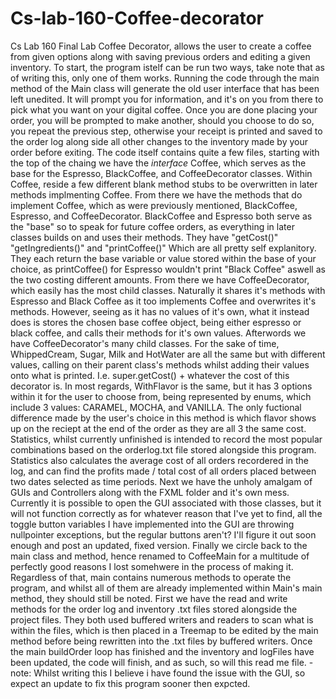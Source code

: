 # Cs-lab-160-Coffee-decorator
Cs Lab 160 Final Lab Coffee Decorator, allows the user to create a coffee from given options along with saving previous orders and editing a given inventory.
To start, the program istelf can be run two ways, take note that as of writing this, only one of them works.  Running the code through the main method of the Main class will generate the old user interface that has been left unedited. It will prompt you for information, and it's on you from there to pick what you want on your digital coffee.  Once you are done placing your order, you will be prompted to make another, should you choose to do so, you repeat the previous step, otherwise your receipt is printed and saved to the order log along side all other changes to the inventory made by your order before exiting.
The code itself contains quite a few files, starting with the top of the chaing we have the _interface_ Coffee, which serves as the base for the Espresso, BlackCoffee, and CoffeeDecorator classes.  Within Coffee, reside a few different blank method stubs to be overwritten in later methods implmenting Coffee.  From there we have the methods that do implement Coffee, which as were previously mentioned, BlackCoffee, Espresso, and CoffeeDecorator. BlackCoffee and Espresso both serve as the "base" so to speak for future coffee orders, as everything in later classes builds on and uses their methods.  They have "getCost()" "getIngredients()" and "printCoffee()" Which are all pretty self explanitory.  They each return the base variable or value stored within the base of your choice, as printCoffee() for Espresso wouldn't print "Black Coffee" aswell as the two costing different amounts. 
From there we have CoffeeDecorator, which easily has the most child classes. Naturally it shares it's methods with Espresso and Black Coffee as it too implements Coffee and overwrites it's methods. However, seeing as it has no values of it's own, what it instead does is stores the chosen base coffee object, being either espresso or black coffee, and calls their methods for it's own values. Afterwords we have CoffeeDecorator's many child classes.
For the sake of time, WhippedCream, Sugar, Milk and HotWater are all the same but with different values, calling on their parent class's methods whilst adding their values onto what is printed. I.e. super.getCost() + whatever the cost of this decorator is.  In most regards, WithFlavor is the same, but it has 3 options within it for the user to choose from, being represented by enums, which include 3 values: CARAMEL, MOCHA, and VANILLA.  The only fuctional difference made by the user's choice in this method is which flavor shows up on the reciept at the end of the order as they are all 3 the same cost. Statistics, whilst currently unfinished is intended to record the most popular combinations based on the orderlog.txt file stored alongside this program. Statistics also calculates the average cost of all orders recordered in the log, and can find the profits made / total cost of all orders placed between two dates selected as time periods.
Next we have the unholy amalgam of GUIs and Controllers along with the FXML folder and it's own mess. Currently it is possible to open the GUI associated with those classes, but it will not function correctly as for whatever reason that I've yet to find, all the toggle button variables I have implemented into the GUI are throwing nullpointer exceptions, but the regular buttons aren't? I'll figure it out soon enough and post an updated, fixed version.
Finally we circle back to the main class and method, hence renamed to CoffeeMain for a multitude of perfectly good reasons I lost somehwere in the process of making it. Regardless of that, main contains numerous methods to operate the program, and whilst all of them are already implemented within Main's main method, they should still be noted. First we have the read and write methods for the order log and inventory .txt files stored alongside the project files. They both used buffered writers and readers to scan what is within the files, which is then placed in a Treemap to be edited by the main method before being rewritten into the .txt files by buffered writers. Once the main buildOrder loop has finished and the inventory and logFiles have been updated, the code will finish, and as such, so will this read me file.
-note: Whilst writing this I believe i have found the issue with the GUI, so expect an update to fix this program sooner then expcted.

